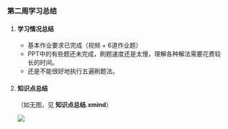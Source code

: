 ### 第二周学习总结

1. #### 学习情况总结

   - 基本作业要求已完成（视频 + 6道作业题）
   - PPT中的有些题还未完成，刷题速度还是太慢，理解各种解法需要花费较长的时间。
   - 还是不能很好地执行五遍刷题法。

2. #### 知识点总结

   （如无图，见 **知识点总结.xmind**）

   ![](F:\Typora图床\第二周.png)